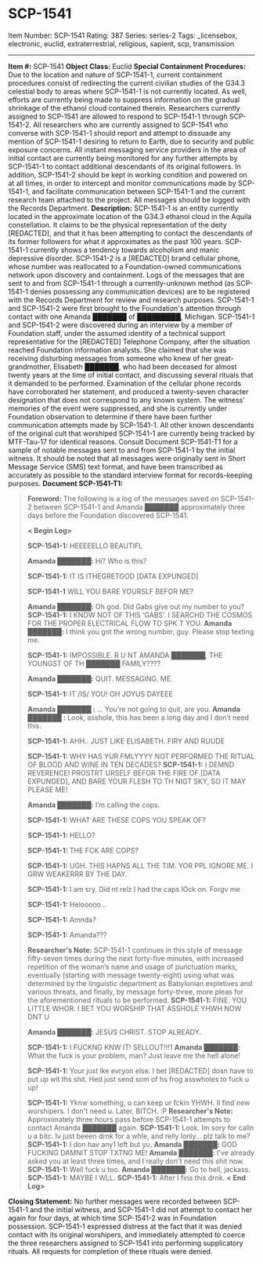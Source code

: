 # SCP-1541
Item Number: SCP-1541
Rating: 387
Series: series-2
Tags: _licensebox, electronic, euclid, extraterrestrial, religious, sapient, scp, transmission

---

**Item #:** SCP-1541
**Object Class:** Euclid
**Special Containment Procedures:** Due to the location and nature of SCP-1541-1, current containment procedures consist of redirecting the current civilian studies of the G34.3 celestial body to areas where SCP-1541-1 is not currently located. As well, efforts are currently being made to suppress information on the gradual shrinkage of the ethanol cloud contained therein. Researchers currently assigned to SCP-1541 are allowed to respond to SCP-1541-1 through SCP-1541-2. All researchers who are currently assigned to SCP-1541 who converse with SCP-1541-1 should report and attempt to dissuade any mention of SCP-1541-1 desiring to return to Earth, due to security and public exposure concerns. All instant messaging service providers in the area of initial contact are currently being monitored for any further attempts by SCP-1541-1 to contact additional descendants of its original followers.
In addition, SCP-1541-2 should be kept in working condition and powered on at all times, in order to intercept and monitor communications made by SCP-1541-1, and facilitate communication between SCP-1541-1 and the current research team attached to the project. All messages should be logged with the Records Department.
**Description:** SCP-1541-1 is an entity currently located in the approximate location of the G34.3 ethanol cloud in the Aquila constellation. It claims to be the physical representation of the deity [REDACTED], and that it has been attempting to contact the descendants of its former followers for what it approximates as the past 100 years. SCP-1541-1 currently shows a tendency towards alcoholism and manic depressive disorder.
SCP-1541-2 is a [REDACTED] brand cellular phone, whose number was reallocated to a Foundation-owned communications network upon discovery and containment. Logs of the messages that are sent to and from SCP-1541-1 through a currently-unknown method (as SCP-1541-1 denies possessing any communication devices) are to be registered with the Records Department for review and research purposes.
SCP-1541-1 and SCP-1541-2 were first brought to the Foundation's attention through contact with one Amanda ███████ of █████████, Michigan. SCP-1541-1 and SCP-1541-2 were discovered during an interview by a member of Foundation staff, under the assumed identity of a technical support representative for the [REDACTED] Telephone Company, after the situation reached Foundation information analysts. She claimed that she was receiving disturbing messages from someone who knew of her great-grandmother, Elisabeth ███████, who had been deceased for almost twenty years at the time of initial contact, and discussing several rituals that it demanded to be performed. Examination of the cellular phone records have corroborated her statement, and produced a twenty-seven character designation that does not correspond to any known system. The witness' memories of the event were suppressed, and she is currently under Foundation observation to determine if there have been further communication attempts made by SCP-1541-1. All other known descendants of the original cult that worshiped SCP-1541-1 are currently being tracked by MTF-Tau-17 for identical reasons.
Consult Document SCP-1541-T1 for a sample of notable messages sent to and from SCP-1541-1 by the initial witness. It should be noted that all messages were originally sent in Short Message Service (SMS) text format, and have been transcribed as accurately as possible to the standard interview format for records-keeping purposes.
**Document SCP-1541-T1:**
> **Foreword:** The following is a log of the messages saved on SCP-1541-2 between SCP-1541-1 and Amanda ███████ approximately three days before the Foundation discovered SCP-1541.  
>    
>  **< Begin Log>**  
>    
>  **SCP-1541-1:** HEEEEELLO BEAUTIFL  
>    
>  **Amanda ███████:** Hi? Who is this?  
>    
>  **SCP-1541-1:** IT IS ITHEGRETGOD [DATA EXPUNGED]  
>    
>  **SCP-1541-1** WILL YOU BARE YOURSLF BEFOR ME?  
>    
>  **Amanda ███████:** Oh god. Did Gabs give out my number to you?
> **SCP-1541-1:** I KNOW NOT OF THIS ‘GABS’. I SEARCHD THE COSMOS FOR THE PROPER ELECTRICAL FLOW TO SPK T YOU.
> **Amanda ███████:** I think you got the wrong number, guy. Please stop texting me.  
>    
>  **SCP-1541-1:** IMPOSSIBLE. R U NT AMANDA ███████, THE YOUNGST OF TH ███████ FAMILY????  
>    
>  **Amanda ███████:** QUIT. MESSAGING. ME.  
>    
>  **SCP-1541-1:** IT /IS/ YOU! OH JOYUS DAYEEE  
>    
>  **Amanda ███████ :** … You're not going to quit, are you.
> **Amanda ███████ :** Look, asshole, this has been a long day and I don’t need this.  
>    
>  **SCP-1541-1:** AHH.. JUST LIKE ELISABETH. FIRY AND RUUDE  
>    
>  **SCP-1541-1:** WHY HAS YUR FMLYYYY NOT PERFORMED THE RITUAL OF BLOOD AND WINE IN TEN DECADES?
> **SCP-1541-1:** I DEMND REVERENCE! PROSTRT URSELF BEFOR THE FIRE OF [DATA EXPUNGED], AND BARE YOUR FLESH TO TH NIGT SKY, SO IT MAY PLEASE ME!  
>    
>  **Amanda ███████:** I’m calling the cops.  
>    
>  **SCP-1541-1:** WHAT ARE THESE COPS YOU SPEAK OF?  
>    
>  **SCP-1541-1:** HELLO?  
>    
>  **SCP-1541-1:** THE FCK ARE COPS?  
>    
>  **SCP-1541-1:** UGH. THIS HAPNS ALL THE TIM. YOR PPL IGNORE ME. I GRW WEAKERRR BY THE DAY.  
>    
>  **SCP-1541-1:** I am sry. Did nt relz I had the caps lOck on. Forgv me  
>    
>  **SCP-1541-1:** Helooooo…  
>    
>  **SCP-1541-1:** Amnda?  
>    
>  **SCP-1541-1:** Amanda???  
>    
>  **Researcher's Note:** SCP-1541-1 continues in this style of message fifty-seven times during the next forty-five minutes, with increased repetition of the woman’s name and usage of punctuation marks, eventually (starting with message twenty-eight) using what was determined by the linguistic department as Babylonian expletives and various threats, and finally, by message forty-three, more pleas for the aforementioned rituals to be performed.
> **SCP-1541-1:** FINE. YOU LITTLE WHOR. I BET YOU WORSHIP THAT ASSHOLE YHWH NOW DNT U  
>    
>  **Amanda ███████:** JESUS CHRIST. STOP ALREADY.  
>    
>  **SCP-1541-1:** I FUCKNG KNW IT! SELLOUT!!!1
> **Amanda ███████:** What the fuck is your problem, man? Just leave me the hell alone!  
>    
>  **SCP-1541-1:** Your just lke evryon else. I bet [REDACTED] dosn have to put up wit ths shit. Hed just send som of hs frog asswholes to fuck u up!  
>    
>  **SCP-1541-1:** Yknw something, u can keep ur fckin YHWH. Il find new worshipers. I don't need u. Later, BITCH. :P
> **Researcher's Note:** Approximately three hours pass before SCP-1541-1 attempts to contact Amanda ███████ again.
> **SCP-1541-1:** Look. Im sory for calln u a bitc. Iv just beeen drnk for a whle, and relly lonly… plz talk to me?
> **SCP-1541-1:** I don hav any1 left but yu.
> **Amanda ███████:** GOD FUCKING DAMNIT STOP TXTNG ME!
> **Amanda ███████:** I've already asked you at least three times, and I really don't need this shit now.
> **SCP-1541-1:** Well fuck u too.
> **Amanda ███████:** Go to hell, jackass.
> **SCP-1541-1:** MAYBE I WLL.
> **SCP-1541-1:** After I fins this drnk.
> **< End Log>**  
> 
**Closing Statement:** No further messages were recorded between SCP-1541-1 and the initial witness, and SCP-1541-1 did not attempt to contact her again for four days, at which time SCP-1541-2 was in Foundation possession. SCP-1541-1 expressed distress at the fact that it was denied contact with its original worshipers, and immediately attempted to coerce the three researchers assigned to SCP-1541 into performing supplicatory rituals. All requests for completion of these rituals were denied.